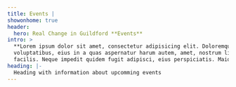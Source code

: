 ```yaml
---
title: Events |
showonhome: true
header:
  hero: Real Change in Guildford **Events**
intro: >
  **Lorem ipsum dolor sit amet, consectetur adipisicing elit. Doloremque laborum
  voluptatibus, eius in a quas aspernatur harum autem, amet, nostrum libero
  facilis. Neque impedit quidem fugit adipisci, eius perspiciatis. Maiores?**
heading: |-
  Heading with information about upcomming events
---
```


